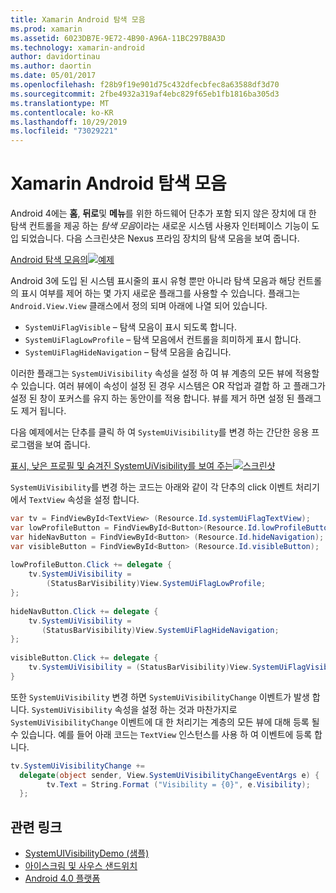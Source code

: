 ```yaml
---
title: Xamarin Android 탐색 모음
ms.prod: xamarin
ms.assetid: 6023DB7E-9E72-4B90-A96A-11BC297B8A3D
ms.technology: xamarin-android
author: davidortinau
ms.author: daortin
ms.date: 05/01/2017
ms.openlocfilehash: f28b9f19e901d75c432dfecbfec8a63588df3d70
ms.sourcegitcommit: 2fbe4932a319af4ebc829f65eb1fb1816ba305d3
ms.translationtype: MT
ms.contentlocale: ko-KR
ms.lasthandoff: 10/29/2019
ms.locfileid: "73029221"
---
```

# <a name="xamarinandroid-navigation-bar"></a>Xamarin Android 탐색 모음

Android 4에는 **홈**, **뒤로**및 **메뉴**를 위한 하드웨어 단추가 포함 되지 않은 장치에 대 한 탐색 컨트롤을 제공 하는 *탐색 모음*이라는 새로운 시스템 사용자 인터페이스 기능이 도입 되었습니다.
다음 스크린샷은 Nexus 프라임 장치의 탐색 모음을 보여 줍니다.

 [Android 탐색 모음의![예제](navigation-bar-images/19-navbar.png)](navigation-bar-images/19-navbar.png#lightbox)

Android 3에 도입 된 시스템 표시줄의 표시 유형 뿐만 아니라 탐색 모음과 해당 컨트롤의 표시 여부를 제어 하는 몇 가지 새로운 플래그를 사용할 수 있습니다. 플래그는 `Android.View.View` 클래스에서 정의 되며 아래에 나열 되어 있습니다.

- `SystemUiFlagVisible` &ndash; 탐색 모음이 표시 되도록 합니다. 
- `SystemUiFlagLowProfile` &ndash; 탐색 모음에서 컨트롤을 희미하게 표시 합니다. 
- `SystemUiFlagHideNavigation` &ndash; 탐색 모음을 숨깁니다. 

이러한 플래그는 `SystemUiVisibility` 속성을 설정 하 여 뷰 계층의 모든 뷰에 적용할 수 있습니다. 여러 뷰에이 속성이 설정 된 경우 시스템은 OR 작업과 결합 하 고 플래그가 설정 된 창이 포커스를 유지 하는 동안이를 적용 합니다. 뷰를 제거 하면 설정 된 플래그도 제거 됩니다.

다음 예제에서는 단추를 클릭 하 여 `SystemUiVisibility`를 변경 하는 간단한 응용 프로그램을 보여 줍니다.

 [표시, 낮은 프로필 및 숨겨진 SystemUiVisibility를 보여 주는![스크린샷](navigation-bar-images/18-systemuivisibility.png)](navigation-bar-images/18-systemuivisibility.png#lightbox)

`SystemUiVisibility`를 변경 하는 코드는 아래와 같이 각 단추의 click 이벤트 처리기에서 `TextView` 속성을 설정 합니다.

```csharp
var tv = FindViewById<TextView> (Resource.Id.systemUiFlagTextView);
var lowProfileButton = FindViewById<Button>(Resource.Id.lowProfileButton);
var hideNavButton = FindViewById<Button> (Resource.Id.hideNavigation);
var visibleButton = FindViewById<Button> (Resource.Id.visibleButton);
           
lowProfileButton.Click += delegate {
    tv.SystemUiVisibility =
        (StatusBarVisibility)View.SystemUiFlagLowProfile;
};
           
hideNavButton.Click += delegate {
    tv.SystemUiVisibility =
       (StatusBarVisibility)View.SystemUiFlagHideNavigation;        
};
           
visibleButton.Click += delegate {
    tv.SystemUiVisibility = (StatusBarVisibility)View.SystemUiFlagVisible;
}
```

또한 `SystemUiVisibility` 변경 하면 `SystemUiVisibilityChange` 이벤트가 발생 합니다. `SystemUiVisibility` 속성을 설정 하는 것과 마찬가지로 `SystemUiVisibilityChange` 이벤트에 대 한 처리기는 계층의 모든 뷰에 대해 등록 될 수 있습니다. 예를 들어 아래 코드는 `TextView` 인스턴스를 사용 하 여 이벤트에 등록 합니다.

```csharp
tv.SystemUiVisibilityChange +=
  delegate(object sender, View.SystemUiVisibilityChangeEventArgs e) {
        tv.Text = String.Format ("Visibility = {0}", e.Visibility);
  };
```

## <a name="related-links"></a>관련 링크

- [SystemUIVisibilityDemo (샘플)](https://docs.microsoft.com/samples/xamarin/monodroid-samples/systemuivisibilitydemo)
- [아이스크림 및 사우스 샌드위치](https://www.android.com/about/ice-cream-sandwich/)
- [Android 4.0 플랫폼](https://developer.android.com/sdk/android-4.0.html)

